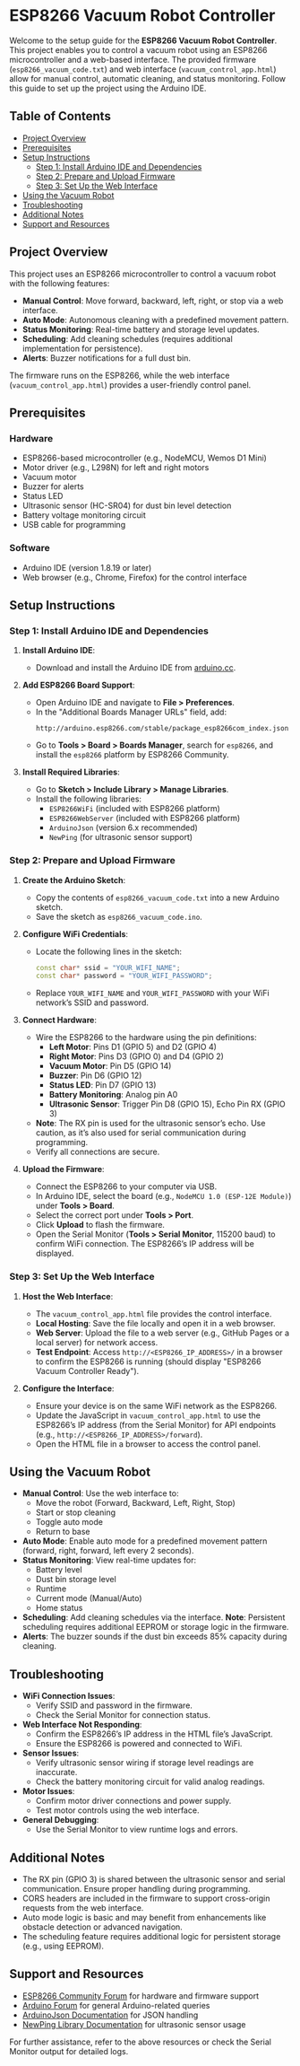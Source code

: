 # ESP8266 Vacuum Robot Controller

Welcome to the setup guide for the **ESP8266 Vacuum Robot Controller**. This project enables you to control a vacuum robot using an ESP8266 microcontroller and a web-based interface. The provided firmware (`esp8266_vacuum_code.txt`) and web interface (`vacuum_control_app.html`) allow for manual control, automatic cleaning, and status monitoring. Follow this guide to set up the project using the Arduino IDE.

## Table of Contents
- [Project Overview](#project-overview)
- [Prerequisites](#prerequisites)
- [Setup Instructions](#setup-instructions)
  - [Step 1: Install Arduino IDE and Dependencies](#step-1-install-arduino-ide-and-dependencies)
  - [Step 2: Prepare and Upload Firmware](#step-2-prepare-and-upload-firmware)
  - [Step 3: Set Up the Web Interface](#step-3-set-up-the-web-interface)
- [Using the Vacuum Robot](#using-the-vacuum-robot)
- [Troubleshooting](#troubleshooting)
- [Additional Notes](#additional-notes)
- [Support and Resources](#support-and-resources)

## Project Overview
This project uses an ESP8266 microcontroller to control a vacuum robot with the following features:

- **Manual Control**: Move forward, backward, left, right, or stop via a web interface.
- **Auto Mode**: Autonomous cleaning with a predefined movement pattern.
- **Status Monitoring**: Real-time battery and storage level updates.
- **Scheduling**: Add cleaning schedules (requires additional implementation for persistence).
- **Alerts**: Buzzer notifications for a full dust bin.

The firmware runs on the ESP8266, while the web interface (`vacuum_control_app.html`) provides a user-friendly control panel.

## Prerequisites

### Hardware
- ESP8266-based microcontroller (e.g., NodeMCU, Wemos D1 Mini)
- Motor driver (e.g., L298N) for left and right motors
- Vacuum motor
- Buzzer for alerts
- Status LED
- Ultrasonic sensor (HC-SR04) for dust bin level detection
- Battery voltage monitoring circuit
- USB cable for programming

### Software
- Arduino IDE (version 1.8.19 or later)
- Web browser (e.g., Chrome, Firefox) for the control interface

## Setup Instructions

### Step 1: Install Arduino IDE and Dependencies
1. **Install Arduino IDE**:
   - Download and install the Arduino IDE from [arduino.cc](https://www.arduino.cc/en/software).

2. **Add ESP8266 Board Support**:
   - Open Arduino IDE and navigate to **File > Preferences**.
   - In the "Additional Boards Manager URLs" field, add:
     ```
     http://arduino.esp8266.com/stable/package_esp8266com_index.json
     ```
   - Go to **Tools > Board > Boards Manager**, search for `esp8266`, and install the `esp8266` platform by ESP8266 Community.

3. **Install Required Libraries**:
   - Go to **Sketch > Include Library > Manage Libraries**.
   - Install the following libraries:
     - `ESP8266WiFi` (included with ESP8266 platform)
     - `ESP8266WebServer` (included with ESP8266 platform)
     - `ArduinoJson` (version 6.x recommended)
     - `NewPing` (for ultrasonic sensor support)

### Step 2: Prepare and Upload Firmware
1. **Create the Arduino Sketch**:
   - Copy the contents of `esp8266_vacuum_code.txt` into a new Arduino sketch.
   - Save the sketch as `esp8266_vacuum_code.ino`.

2. **Configure WiFi Credentials**:
   - Locate the following lines in the sketch:
     ```cpp
     const char* ssid = "YOUR_WIFI_NAME";
     const char* password = "YOUR_WIFI_PASSWORD";
     ```
   - Replace `YOUR_WIFI_NAME` and `YOUR_WIFI_PASSWORD` with your WiFi network’s SSID and password.

3. **Connect Hardware**:
   - Wire the ESP8266 to the hardware using the pin definitions:
     - **Left Motor**: Pins D1 (GPIO 5) and D2 (GPIO 4)
     - **Right Motor**: Pins D3 (GPIO 0) and D4 (GPIO 2)
     - **Vacuum Motor**: Pin D5 (GPIO 14)
     - **Buzzer**: Pin D6 (GPIO 12)
     - **Status LED**: Pin D7 (GPIO 13)
     - **Battery Monitoring**: Analog pin A0
     - **Ultrasonic Sensor**: Trigger Pin D8 (GPIO 15), Echo Pin RX (GPIO 3)
   - **Note**: The RX pin is used for the ultrasonic sensor’s echo. Use caution, as it’s also used for serial communication during programming.
   - Verify all connections are secure.

4. **Upload the Firmware**:
   - Connect the ESP8266 to your computer via USB.
   - In Arduino IDE, select the board (e.g., `NodeMCU 1.0 (ESP-12E Module)`) under **Tools > Board**.
   - Select the correct port under **Tools > Port**.
   - Click **Upload** to flash the firmware.
   - Open the Serial Monitor (**Tools > Serial Monitor**, 115200 baud) to confirm WiFi connection. The ESP8266’s IP address will be displayed.

### Step 3: Set Up the Web Interface
1. **Host the Web Interface**:
   - The `vacuum_control_app.html` file provides the control interface.
   - **Local Hosting**: Save the file locally and open it in a web browser.
   - **Web Server**: Upload the file to a web server (e.g., GitHub Pages or a local server) for network access.
   - **Test Endpoint**: Access `http://<ESP8266_IP_ADDRESS>/` in a browser to confirm the ESP8266 is running (should display "ESP8266 Vacuum Controller Ready").

2. **Configure the Interface**:
   - Ensure your device is on the same WiFi network as the ESP8266.
   - Update the JavaScript in `vacuum_control_app.html` to use the ESP8266’s IP address (from the Serial Monitor) for API endpoints (e.g., `http://<ESP8266_IP_ADDRESS>/forward`).
   - Open the HTML file in a browser to access the control panel.

## Using the Vacuum Robot
- **Manual Control**: Use the web interface to:
  - Move the robot (Forward, Backward, Left, Right, Stop)
  - Start or stop cleaning
  - Toggle auto mode
  - Return to base
- **Auto Mode**: Enable auto mode for a predefined movement pattern (forward, right, forward, left every 2 seconds).
- **Status Monitoring**: View real-time updates for:
  - Battery level
  - Dust bin storage level
  - Runtime
  - Current mode (Manual/Auto)
  - Home status
- **Scheduling**: Add cleaning schedules via the interface. **Note**: Persistent scheduling requires additional EEPROM or storage logic in the firmware.
- **Alerts**: The buzzer sounds if the dust bin exceeds 85% capacity during cleaning.

## Troubleshooting
- **WiFi Connection Issues**:
  - Verify SSID and password in the firmware.
  - Check the Serial Monitor for connection status.
- **Web Interface Not Responding**:
  - Confirm the ESP8266’s IP address in the HTML file’s JavaScript.
  - Ensure the ESP8266 is powered and connected to WiFi.
- **Sensor Issues**:
  - Verify ultrasonic sensor wiring if storage level readings are inaccurate.
  - Check the battery monitoring circuit for valid analog readings.
- **Motor Issues**:
  - Confirm motor driver connections and power supply.
  - Test motor controls using the web interface.
- **General Debugging**:
  - Use the Serial Monitor to view runtime logs and errors.

## Additional Notes
- The RX pin (GPIO 3) is shared between the ultrasonic sensor and serial communication. Ensure proper handling during programming.
- CORS headers are included in the firmware to support cross-origin requests from the web interface.
- Auto mode logic is basic and may benefit from enhancements like obstacle detection or advanced navigation.
- The scheduling feature requires additional logic for persistent storage (e.g., using EEPROM).

## Support and Resources
- [ESP8266 Community Forum](https://www.esp8266.com/) for hardware and firmware support
- [Arduino Forum](https://forum.arduino.cc/) for general Arduino-related queries
- [ArduinoJson Documentation](https://arduinojson.org/) for JSON handling
- [NewPing Library Documentation](https://bitbucket.org/teckel12/arduino-new-ping/wiki/Home) for ultrasonic sensor usage

For further assistance, refer to the above resources or check the Serial Monitor output for detailed logs.